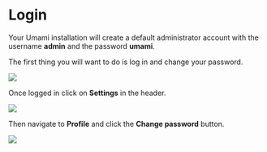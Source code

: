 # Login

Your Umami installation will create a default administrator account with the username **admin** and the password **umami**.

The first thing you will want to do is log in and change your password.

<img src="/login.png" />

Once logged in click on **Settings** in the header.

<img src="/header.png" />

Then navigate to **Profile** and click the **Change password** button.

<img src="/change-password.png" />